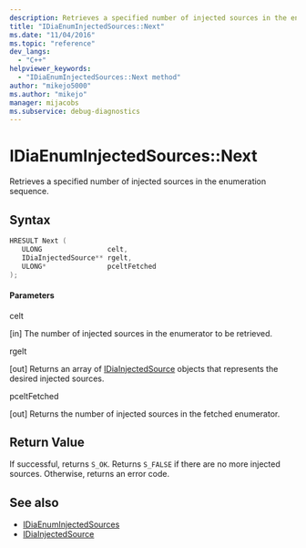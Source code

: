 ```yaml
---
description: Retrieves a specified number of injected sources in the enumeration sequence.
title: "IDiaEnumInjectedSources::Next"
ms.date: "11/04/2016"
ms.topic: "reference"
dev_langs:
  - "C++"
helpviewer_keywords:
  - "IDiaEnumInjectedSources::Next method"
author: "mikejo5000"
ms.author: "mikejo"
manager: mijacobs
ms.subservice: debug-diagnostics
---
```


# IDiaEnumInjectedSources::Next

Retrieves a specified number of injected sources in the enumeration sequence.

## Syntax

```c++
HRESULT Next ( 
   ULONG                celt,
   IDiaInjectedSource** rgelt,
   ULONG*               pceltFetched
);
```

#### Parameters

celt

[in] The number of injected sources in the enumerator to be retrieved.

rgelt

[out] Returns an array of [IDiaInjectedSource](../../debugger/debug-interface-access/idiainjectedsource.md) objects that represents the desired injected sources.

pceltFetched

[out] Returns the number of injected sources in the fetched enumerator.

## Return Value

If successful, returns `S_OK`. Returns `S_FALSE` if there are no more injected sources. Otherwise, returns an error code.

## See also

- [IDiaEnumInjectedSources](../../debugger/debug-interface-access/idiaenuminjectedsources.md)
- [IDiaInjectedSource](../../debugger/debug-interface-access/idiainjectedsource.md)
